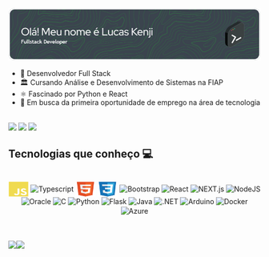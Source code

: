 ![Header](./header-image.png)

- 🔭 Desenvolvedor Full Stack 
- 🏛️ Cursando Análise e Desenvolvimento de Sistemas na FIAP
- ⚛️ Fascinado por Python e React
- 🔨 Em busca da primeira oportunidade de emprego na área de tecnologia

<div style="margin-top: 2rem">
    <a href="mailto:dinozindev@gmail.com"><img src="https://img.shields.io/badge/Gmail-D14836?style=for-the-badge&logo=gmail&logoColor=white"></a>
    <a href="https://www.linkedin.com/in/lucas-kenji-kikuchi-233802287/"><img src="https://img.shields.io/badge/LinkedIn-0077B5?style=for-the-badge&logo=linkedin&logoColor=white"></a>
    <a href="https://leetcode.com/u/6Lh82YsIAX/"><img src="https://img.shields.io/badge/-LeetCode-FFA116?style=for-the-badge&logo=LeetCode&logoColor=black"></a>
</div>

## Tecnologias que conheço 💻

<div style="display: inline_block; margin-bottom: 2rem" align=center><br>
  <img align="center" alt="Js" height="30" width="40" src="https://raw.githubusercontent.com/devicons/devicon/master/icons/javascript/javascript-plain.svg">
  <img align="center" alt="Typescript" height="30" width="40" src="https://cdn.jsdelivr.net/gh/devicons/devicon@latest/icons/typescript/typescript-original.svg" />
  <img align="center" alt="HTML" height="30" width="40" src="https://raw.githubusercontent.com/devicons/devicon/master/icons/html5/html5-original.svg">
  <img align="center" alt="CSS" height="30" width="40" src="https://raw.githubusercontent.com/devicons/devicon/master/icons/css3/css3-original.svg">
  <img align="center" alt="Bootstrap" height="30" width="40" src="https://cdn.jsdelivr.net/gh/devicons/devicon/icons/bootstrap/bootstrap-original.svg" />
  <img align="center" alt="React" height="30" width="40" src="https://cdn.jsdelivr.net/gh/devicons/devicon/icons/react/react-original.svg" />
  <img align="center" alt="NEXT.js" height="30" width="40" src="https://cdn.jsdelivr.net/gh/devicons/devicon@latest/icons/nextjs/nextjs-original.svg" />
  <img align="center" alt="NodeJS" height="30" width="40" src="https://cdn.jsdelivr.net/gh/devicons/devicon/icons/nodejs/nodejs-original.svg" />
  <img align="center" alt="Oracle" height="30" width="40" src="https://cdn.jsdelivr.net/gh/devicons/devicon@latest/icons/oracle/oracle-original.svg" />
  <img align="center" alt="C" height="30" width="40" src="https://github.com/devicons/devicon/tree/v2.17.0/icons/c/c-plain.svg" />
  <img align="center" alt="Python" height="30" width="40" src="https://cdn.jsdelivr.net/gh/devicons/devicon@latest/icons/python/python-original.svg" />
  <img align="center" alt="Flask" height="30" width="40" src="https://cdn.jsdelivr.net/gh/devicons/devicon@latest/icons/flask/flask-original.svg" />
  <img align="center" alt="Java" height="30" width="40" src="https://cdn.jsdelivr.net/gh/devicons/devicon@latest/icons/java/java-original.svg" />
  <img align="center" alt=".NET" height="30" width="40" src="https://cdn.jsdelivr.net/gh/devicons/devicon@latest/icons/dot-net/dot-net-original.svg" />
  <img align="center" alt="Arduino" height="30" width="40" src="https://cdn.jsdelivr.net/gh/devicons/devicon@latest/icons/arduino/arduino-original.svg" />
  <img align="center" alt="Docker" height="30" width="40" src="https://cdn.jsdelivr.net/gh/devicons/devicon@latest/icons/docker/docker-original.svg" />
  <img align="center" alt="Azure" height="30" width="40" src="https://cdn.jsdelivr.net/gh/devicons/devicon@latest/icons/azure/azure-original.svg" />
</div>

<br>

<div style="display: flex" align=center>

<a>
  <img height=200 align="center" src="https://github-readme-stats.vercel.app/api?username=dinozindev&theme=vue-dark" />
</a>
<a>
  <img height=200 align="center" src="https://github-readme-stats.vercel.app/api/top-langs?username=dinozindev&layout=compact&langs_count=8&card_width=320&theme=vue-dark" />






